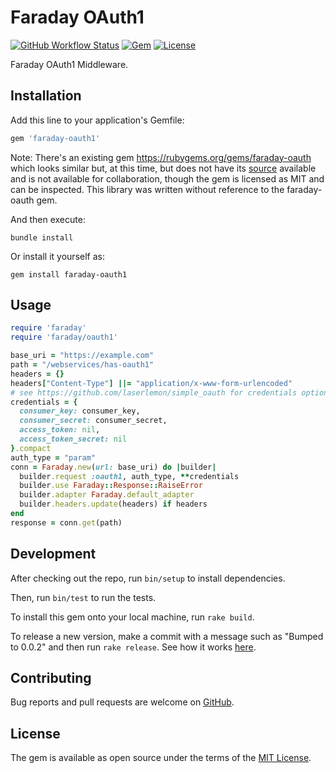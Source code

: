 # Faraday OAuth1

[![GitHub Workflow Status](https://img.shields.io/github/workflow/status/gemhome/faraday-oauth1/ci)](https://github.com/gemhome/faraday-oauth1/actions?query=branch%3Amain)
[![Gem](https://img.shields.io/gem/v/faraday-oauth1.svg?style=flat-square)](https://rubygems.org/gems/faraday-oauth1)
[![License](https://img.shields.io/github/license/gemhome/faraday-oauth1.svg?style=flat-square)](LICENSE.md)

Faraday OAuth1 Middleware.

## Installation

Add this line to your application's Gemfile:

```ruby
gem 'faraday-oauth1'
```

Note: There's an existing gem https://rubygems.org/gems/faraday-oauth which looks similar but, at this time, but does not have its [source](https://github.com/instructure/faraday-oauth) available and is not available for collaboration, though the gem is licensed as MIT and can be inspected.
This library was written without reference to the faraday-oauth gem.

And then execute:

```shell
bundle install
```

Or install it yourself as:

```shell
gem install faraday-oauth1
```

## Usage

```ruby
require 'faraday'
require 'faraday/oauth1'

base_uri = "https://example.com"
path = "/webservices/has-oauth1"
headers = {}
headers["Content-Type"] ||= "application/x-www-form-urlencoded"
# see https://github.com/laserlemon/simple_oauth for credentials options
credentials = {
  consumer_key: consumer_key,
  consumer_secret: consumer_secret,
  access_token: nil,
  access_token_secret: nil
}.compact
auth_type = "param"
conn = Faraday.new(url: base_uri) do |builder|
  builder.request :oauth1, auth_type, **credentials
  builder.use Faraday::Response::RaiseError
  builder.adapter Faraday.default_adapter
  builder.headers.update(headers) if headers
end
response = conn.get(path)
```

## Development

After checking out the repo, run `bin/setup` to install dependencies.

Then, run `bin/test` to run the tests.

To install this gem onto your local machine, run `rake build`.

To release a new version, make a commit with a message such as "Bumped to 0.0.2" and then run `rake release`.
See how it works [here](https://bundler.io/guides/creating_gem.html#releasing-the-gem).

## Contributing

Bug reports and pull requests are welcome on [GitHub](https://github.com/gemhome/faraday-oauth1).

## License

The gem is available as open source under the terms of the [MIT License](https://opensource.org/licenses/MIT).
